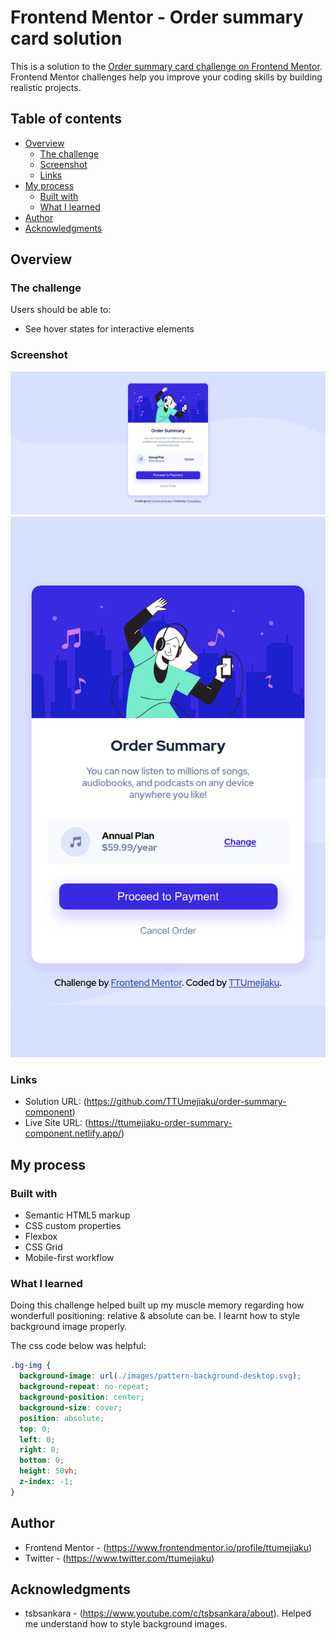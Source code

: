 # Frontend Mentor - Order summary card solution

This is a solution to the [Order summary card challenge on Frontend Mentor](https://www.frontendmentor.io/challenges/order-summary-component-QlPmajDUj). Frontend Mentor challenges help you improve your coding skills by building realistic projects.

## Table of contents

- [Overview](#overview)
  - [The challenge](#the-challenge)
  - [Screenshot](#screenshot)
  - [Links](#links)
- [My process](#my-process)
  - [Built with](#built-with)
  - [What I learned](#what-i-learned)
- [Author](#author)
- [Acknowledgments](#acknowledgments)

## Overview

### The challenge

Users should be able to:

- See hover states for interactive elements

### Screenshot

![](./design/My-Design/Desktop-View-Order-Summary-Component.png)
![](./design/My-Design/DesMobile-View-Order-Summary-Component.png)

### Links

- Solution URL: (https://github.com/TTUmejiaku/order-summary-component)
- Live Site URL: (https://ttumejiaku-order-summary-component.netlify.app/)

## My process

### Built with

- Semantic HTML5 markup
- CSS custom properties
- Flexbox
- CSS Grid
- Mobile-first workflow

### What I learned

Doing this challenge helped built up my muscle memory regarding how wonderfull positioning: relative & absolute can be. I learnt how to style background image properly.

The css code below was helpful:

```css
.bg-img {
  background-image: url(./images/pattern-background-desktop.svg);
  background-repeat: no-repeat;
  background-position: center;
  background-size: cover;
  position: absolute;
  top: 0;
  left: 0;
  right: 0;
  bottom: 0;
  height: 50vh;
  z-index: -1;
}
```

## Author

- Frontend Mentor - (https://www.frontendmentor.io/profile/ttumejiaku)
- Twitter - (https://www.twitter.com/ttumejiaku)

## Acknowledgments

- tsbsankara - (https://www.youtube.com/c/tsbsankara/about). Helped me understand how to style background images.

